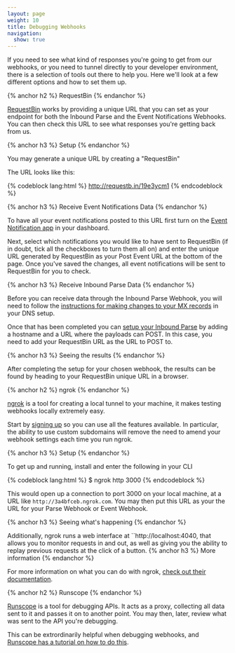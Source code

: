 ```yaml
---
layout: page
weight: 10
title: Debugging Webhooks
navigation:
  show: true
---
```


If you need to see what kind of responses you're going to get from our webhooks, or you need to tunnel directly to your developer environment, there is a selection of tools out there to help you. Here we'll look at a few different options and how to set them up.

{% anchor h2 %}
RequestBin
{% endanchor %}

[RequestBin](http://requestb.in) works by providing a unique URL that you can set as your endpoint for both the Inbound Parse and the Event Notifications Webhooks. You can then check this URL to see what responses you're getting back from us.

{% anchor h3 %}
Setup
{% endanchor %}

You may generate a unique URL by creating a "RequestBin"

The URL looks like this:

{% codeblock lang:html %}
http://requestb.in/19e3ycm1
{% endcodeblock %}


{% anchor h3 %}
Receive Event Notifications Data
{% endanchor %}

To have all your event notifications posted to this URL first turn on the [Event Notification app]({{root_url}}/User_Guide/Apps/event_notification.html) in your dashboard.

Next, select which notifications you would like to have sent to RequestBin (if in doubt, tick all the checkboxes to turn them all on) and enter the unique URL generated by RequestBin as your Post Event URL at the bottom of the page. Once you've saved the changes, all event notifications will be sent to RequestBin for you to check.

{% anchor h3 %}
Receive Inbound Parse Data
{% endanchor %}

Before you can receive data through the Inbound Parse Webhook, you will need to follow the [instructions for making changes to your MX records]({{root_url}}/Classroom/Basics/Inbound_Parse_Webhook/setting_up_the_inbound_parse_webhook.html#-Setting-up-an-MX-Record) in your DNS setup.

Once that has been completed you can [setup your Inbound Parse]({{site.site_url}}/developer/reply) by adding a hostname and a URL where the payloads can POST. In this case, you need to add your RequestBin URL as the URL to POST to.

{% anchor h3 %}
Seeing the results
{% endanchor %}

After completing the setup for your chosen webhook, the results can be found by heading to your RequestBin unique URL in a browser.

{% anchor h2 %}
ngrok
{% endanchor %}

[ngrok](https://ngrok.com/) is a tool for creating a local tunnel to your machine, it makes testing webhooks locally extremely easy.

Start by [signing up](https://ngrok.com/dashboard) so you can use all the features available. In particular, the ability to use custom subdomains will remove the need to amend your webhook settings each time you run ngrok.

{% anchor h3 %}
Setup
{% endanchor %}

To get up and running, install and enter the following in your CLI

{% codeblock lang:html %}
$ ngrok http 3000
{% endcodeblock %}

This would open up a connection to port 3000 on your local machine, at a URL like `http://3a4bfceb.ngrok.com`. You may then put this URL as your the URL for your Parse Webhook or Event Webhook.

{% anchor h3 %}
Seeing what's happening
{% endanchor %}

Additionally, ngrok runs a web interface at ``http://localhost:4040</code>, that allows you to monitor requests in and out, as well as giving you the ability to replay previous requests at the click of a button.
{% anchor h3 %}
More information
{% endanchor %}

For more information on what you can do with ngrok, [check out their documentation](https://ngrok.com/usage).

{% anchor h2 %}
Runscope
{% endanchor %}

[Runscope](https://runscope.com) is a tool for debugging APIs. It acts as a proxy, collecting all data sent to it and passes it on to another point. You may then, later, review what was sent to the API you're debugging.

This can be extrordinarily helpful when debugging webhooks, and [Runscope has a tutorial on how to do this](https://www.runscope.com/provider-guide/troubleshooting-webhooks).
